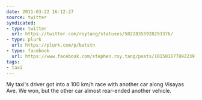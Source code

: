 ```yaml
---
date: 2011-03-22 16:12:27
source: twitter
syndicated:
- type: twitter
  url: https://twitter.com/roytang/statuses/50228355928293376/
- type: plurk
  url: https://plurk.com/p/batstn
- type: facebook
  url: https://www.facebook.com/stephen.roy.tang/posts/10150117789223912
tags:
- taxi
---
```


My taxi's driver got into a 100 km/h race with another car along Visayas Ave. We won, but the other car almost rear-ended another vehicle.